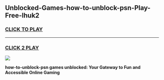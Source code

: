 
## Unblocked-Games-how-to-unblock-psn-Play-Free-lhuk2
<h3>
<a href="https://premium76.site?title=how-to-unblock-psn&ref=19M">CLICK TO PLAY</a></h3>
<hr>

<h3>
<a href="https://premium76.site?title=how-to-unblock-psn&ref=19M">CLICK 2 PLAY</a>
  
</h3>

<a href="https://premium76.site?title=how-to-unblock-psn&ref=19M"><img src="https://clearcache.store/games.png"></a>


**how-to-unblock-psn games unblocked: Your Gateway to Fun and Accessible Online Gaming**
